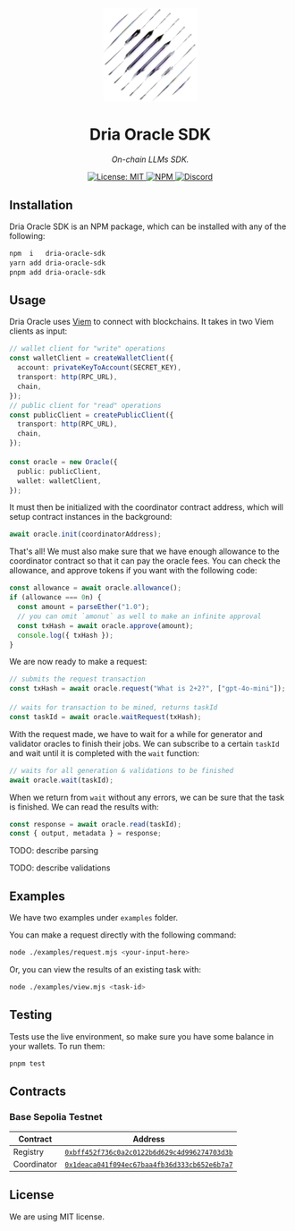 <p align="center">
  <img src="https://raw.githubusercontent.com/firstbatchxyz/.github/refs/heads/master/branding/dria-logo-square.svg" alt="logo" width="168">
</p>

<p align="center">
  <h1 align="center">
    Dria Oracle SDK
  </h1>
  <p align="center">
    <i>On-chain LLMs SDK.</i>
  </p>
</p>

<p align="center">
    <a href="https://opensource.org/licenses/MIT" target="_blank">
        <img alt="License: MIT" src="https://img.shields.io/badge/license-MIT-7CB9E8.svg">
    </a>
    <a href="https://www.npmjs.com/package/dria-oracle-sdk" target="_blank">
        <img alt="NPM" src="https://img.shields.io/npm/v/dria-oracle-sdk?logo=npm&color=CB3837">
    </a>
    <a href="https://discord.gg/dria" target="_blank">
        <img alt="Discord" src="https://dcbadge.vercel.app/api/server/dria?style=flat">
    </a>
</p>

## Installation

Dria Oracle SDK is an NPM package, which can be installed with any of the following:

```sh
npm  i   dria-oracle-sdk
yarn add dria-oracle-sdk
pnpm add dria-oracle-sdk
```

## Usage

Dria Oracle uses [Viem](https://viem.sh/) to connect with blockchains. It takes in two Viem clients as input:

```ts
// wallet client for "write" operations
const walletClient = createWalletClient({
  account: privateKeyToAccount(SECRET_KEY),
  transport: http(RPC_URL),
  chain,
});
// public client for "read" operations
const publicClient = createPublicClient({
  transport: http(RPC_URL),
  chain,
});

const oracle = new Oracle({
  public: publicClient,
  wallet: walletClient,
});
```

It must then be initialized with the coordinator contract address, which will setup contract instances in the background:

```ts
await oracle.init(coordinatorAddress);
```

That's all! We must also make sure that we have enough allowance to the coordinator contract so that it can pay the oracle fees.
You can check the allowance, and approve tokens if you want with the following code:

```ts
const allowance = await oracle.allowance();
if (allowance === 0n) {
  const amount = parseEther("1.0");
  // you can omit `amonut` as well to make an infinite approval
  const txHash = await oracle.approve(amount);
  console.log({ txHash });
}
```

We are now ready to make a request:

```ts
// submits the request transaction
const txHash = await oracle.request("What is 2+2?", ["gpt-4o-mini"]);

// waits for transaction to be mined, returns taskId
const taskId = await oracle.waitRequest(txHash);
```

With the request made, we have to wait for a while for generator and validator oracles to finish their jobs. We can subscribe to a certain `taskId`
and wait until it is completed with the `wait` function:

```ts
// waits for all generation & validations to be finished
await oracle.wait(taskId);
```

When we return from `wait` without any errors, we can be sure that the task is finished. We can read the results with:

```ts
const response = await oracle.read(taskId);
const { output, metadata } = response;
```

TODO: describe parsing

TODO: describe validations

## Examples

We have two examples under `examples` folder.

You can make a request directly with the following command:

```sh
node ./examples/request.mjs <your-input-here>
```

Or, you can view the results of an existing task with:

```sh
node ./examples/view.mjs <task-id>
```

## Testing

Tests use the live environment, so make sure you have some balance in your wallets. To run them:

```sh
pnpm test
```

## Contracts

### Base Sepolia Testnet

| Contract    | Address                                                                                                                                |
| ----------- | -------------------------------------------------------------------------------------------------------------------------------------- |
| Registry    | [`0xbff452f736c0a2c0122b6d629c4d996274703d3b`](https://base-sepolia.blockscout.com/address/0xbff452f736c0a2c0122b6d629c4d996274703d3b) |
| Coordinator | [`0x1deaca041f094ec67baa4fb36d333cb652e6b7a7`](https://base-sepolia.blockscout.com/address/0x1deaca041f094ec67baa4fb36d333cb652e6b7a7) |

## License

We are using MIT license.
